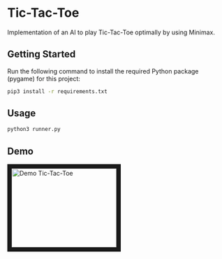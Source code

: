 # Tic-Tac-Toe

Implementation of an AI to play Tic-Tac-Toe optimally by using Minimax.

## Getting Started

Run the following command to install the required Python package (pygame) for this project:

```bash
pip3 install -r requirements.txt
```

## Usage

```bash
python3 runner.py
```

## Demo

<a href="http://www.youtube.com/watch?feature=player_embedded&v=rC_KbS8ipfY
" target="_blank"><img src="http://img.youtube.com/vi/rC_KbS8ipfY/0.jpg"
alt="Demo Tic-Tac-Toe" width="240" height="180" border="10" /></a>
